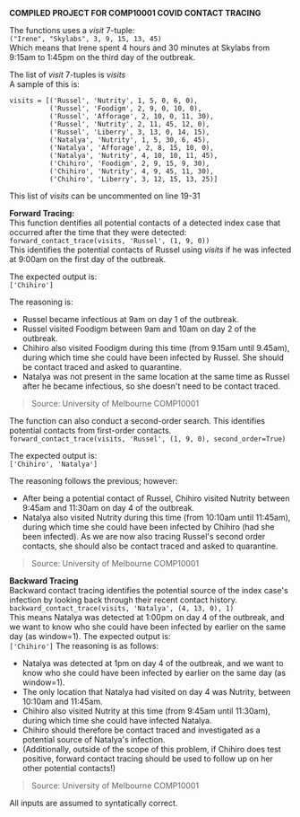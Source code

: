 **COMPILED PROJECT FOR COMP10001 COVID CONTACT TRACING**

The functions uses a *visit* 7-tuple: <br/>
`("Irene", "Skylabs", 3, 9, 15, 13, 45)` <br/>
Which means that Irene spent 4 hours and 30 minutes at Skylabs from 9:15am to 1:45pm on the third day of the outbreak.

The list of *visit* 7-tuples is *visits* <br/>
A sample of this is:
 ```
 visits = [('Russel', 'Nutrity', 1, 5, 0, 6, 0),
           ('Russel', 'Foodigm', 2, 9, 0, 10, 0),
           ('Russel', 'Afforage', 2, 10, 0, 11, 30),
           ('Russel', 'Nutrity', 2, 11, 45, 12, 0),
           ('Russel', 'Liberry', 3, 13, 0, 14, 15),
           ('Natalya', 'Nutrity', 1, 5, 30, 6, 45),
           ('Natalya', 'Afforage', 2, 8, 15, 10, 0),
           ('Natalya', 'Nutrity', 4, 10, 10, 11, 45),
           ('Chihiro', 'Foodigm', 2, 9, 15, 9, 30),
           ('Chihiro', 'Nutrity', 4, 9, 45, 11, 30),
           ('Chihiro', 'Liberry', 3, 12, 15, 13, 25)]
```
This list of *visits* can be uncommented on line 19-31

**Forward Tracing:**<br/>
This function dentifies all potential contacts of a detected index case that occurred after the time that they were detected:<br/>
`forward_contact_trace(visits, 'Russel', (1, 9, 0))`<br/>
This identifies the potential contacts of Russel using *visits* if he was infected at 9:00am on the first day of the outbreak.

The expected output is:<br/>
`['Chihiro']`

The reasoning is:
* Russel became infectious at 9am on day 1 of the outbreak.
* Russel visited Foodigm between 9am and 10am on day 2 of the outbreak.
* Chihiro also visited Foodigm during this time (from 9.15am until 9.45am), during which time she could have been infected by Russel. She should be contact traced and asked to quarantine.
* Natalya was not present in the same location at the same time as Russel after he became infectious, so she doesn't need to be contact traced.

> Source: University of Melbourne COMP10001

The function can also conduct a second-order search. This identifies potential contacts from first-order contacts.<br/>
`forward_contact_trace(visits, 'Russel', (1, 9, 0), second_order=True)`

The expected output is:<br/>
`['Chihiro', 'Natalya']`

The reasoning follows the previous; however:
* After being a potential contact of Russel, Chihiro visited Nutrity between 9:45am and 11:30am on day 4 of the outbreak.
* Natalya also visited Nutrity during this time (from 10:10am until 11:45am), during which time she could have been infected by Chihiro (had she been infected). As we are now also tracing Russel's second order contacts, she should also be contact traced and asked to quarantine.

> Source: University of Melbourne COMP10001

**Backward Tracing**<br/>
Backward contact tracing identifies the potential source of the index case's infection by looking back through their recent contact history. <br/>
`backward_contact_trace(visits, 'Natalya', (4, 13, 0), 1)`<br/>
This means Natalya was detected at 1:00pm on day 4 of the outbreak, and we want to know who she could have been infected by earlier on the same day (as window=1).
The expected output is:<br/>
`['Chihiro']`
The reasoning is as follows:

* Natalya was detected at 1pm on day 4 of the outbreak, and we want to know who she could have been infected by earlier on the same day (as window=1).
* The only location that Natalya had visited on day 4 was Nutrity, between 10:10am and 11:45am.
* Chihiro also visited Nutrity at this time (from 9:45am until 11:30am), during which time she could have infected Natalya.
* Chihiro should therefore be contact traced and investigated as a potential source of Natalya's infection.
* (Additionally, outside of the scope of this problem, if Chihiro does test positive, forward contact tracing should be used to follow up on her other potential contacts!)

> Source: University of Melbourne COMP10001

All inputs are assumed to syntatically correct.
